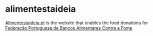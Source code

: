 # alimentestaideia

[Alimentestaideia.pt](http://alimentestaideia.pt/) is the website that enables the food donations for [Federação Portuguesa de Bancos Alimentares Contra a Fome](https://www.bancoalimentar.pt/)
